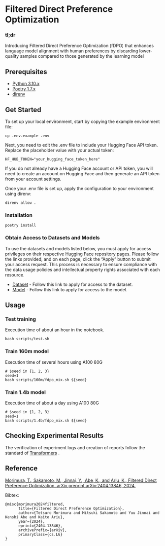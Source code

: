 # Filtered Direct Preference Optimization

### tl;dr
 Introducing Filtered Direct Preference Optimization (fDPO) that enhances language model alignment with human preferences by discarding lower-quality samples compared to those generated by the learning model

## Prerequisites
- [Python 3.10.x][python]  
- [Poetry 1.7.x][poetry]  
- [direnv][direnv] 

[python]: https://www.python.org/downloads/release/python-31012/
[poetry]: https://python-poetry.org/
[direnv]: https://direnv.net/

## Get Started

To set up your local environment, start by copying the example environment file:

```shell
cp .env.example .env
```

Next, you need to edit the .env file to include your Hugging Face API token. Replace the placeholder value with your actual token:

```
HF_HUB_TOKEN="your_hugging_face_token_here"
```

If you do not already have a Hugging Face account or API token, you will need to create an account on Hugging Face and then generate an API token from your account settings.

Once your .env file is set up, apply the configuration to your environment using direnv:

```shell
direnv allow .
```

### Installation
```shell
poetry install
```

### Obtain Access to Datasets and Models

To use the datasets and models listed below, you must apply for access privileges on their respective Hugging Face repository pages. Please follow the links provided, and on each page, click the “Apply” button to submit your access request. This process is necessary to ensure compliance with the data usage policies and intellectual property rights associated with each resource.


- [Dataset][dataset] - Follow this link to apply for access to the dataset.
- [Model][model] - Follow this link to apply for access to the model.


[dataset]: https://huggingface.co/datasets/Mitsuki-Sakamoto/fdpo-preference-dataset
[model]: https://huggingface.co/Mitsuki-Sakamoto/fdpo-models

## Usage

### Test training
Execution time of about an hour in the notebook.
```
bash scripts/test.sh 
```

### Train 160m model
Execution time of several hours using A100 80G
```
# $seed in {1, 2, 3}
seed=1
bash scripts/160m/fdpo_mix.sh ${seed}
```


### Train 1.4b model
Execution time of about a day using A100 80G
```
# $seed in {1, 2, 3}
seed=1
bash scripts/1.4b/fdpo_mix.sh ${seed}
```

## Checking Experimental Results
The verification of experiment logs and creation of reports follow the standard of [Transformers](https://huggingface.co/docs/transformers/v4.39.3/en/main_classes/callback#callbacks) .


## Reference

[Morimura, T., Sakamoto, M., Jinnai, Y., Abe, K., and Ariu, K., Filtered Direct Preference Optimization. arXiv preprint arXiv:2404.13846, 2024.](https://arxiv.org/abs/2404.13846)

Bibtex:
```
@misc{morimura2024filtered,
      title={Filtered Direct Preference Optimization}, 
      author={Tetsuro Morimura and Mitsuki Sakamoto and Yuu Jinnai and Kenshi Abe and Kaito Ariu},
      year={2024},
      eprint={2404.13846},
      archivePrefix={arXiv},
      primaryClass={cs.LG}
}
```